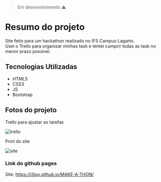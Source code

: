 > Em desenvolvimento ⚠️

# Resumo do projeto
Site feito para um hackathon realizado no IFS Campus Lagarto. <br>
Usei o Trello para organizar minhas task e tentei cumprir todas as task no menor prazo possível.

## Tecnologias Utilizadas  
- HTML5
- CSS3
- JS
- Bootstrap

## Fotos do projeto

<p>Trello para ajustar as tarefas</p>

![trello](https://github.com/user-attachments/assets/a182d53e-3724-4c34-b825-8ee95602b102)

<p>Print do site</p>

![site](https://github.com/user-attachments/assets/16753711-1a7b-4e1c-9c91-e7de0e365a85)





### Link do github pages
Site: https://j3ipy.github.io/MAKE-A-THON/
